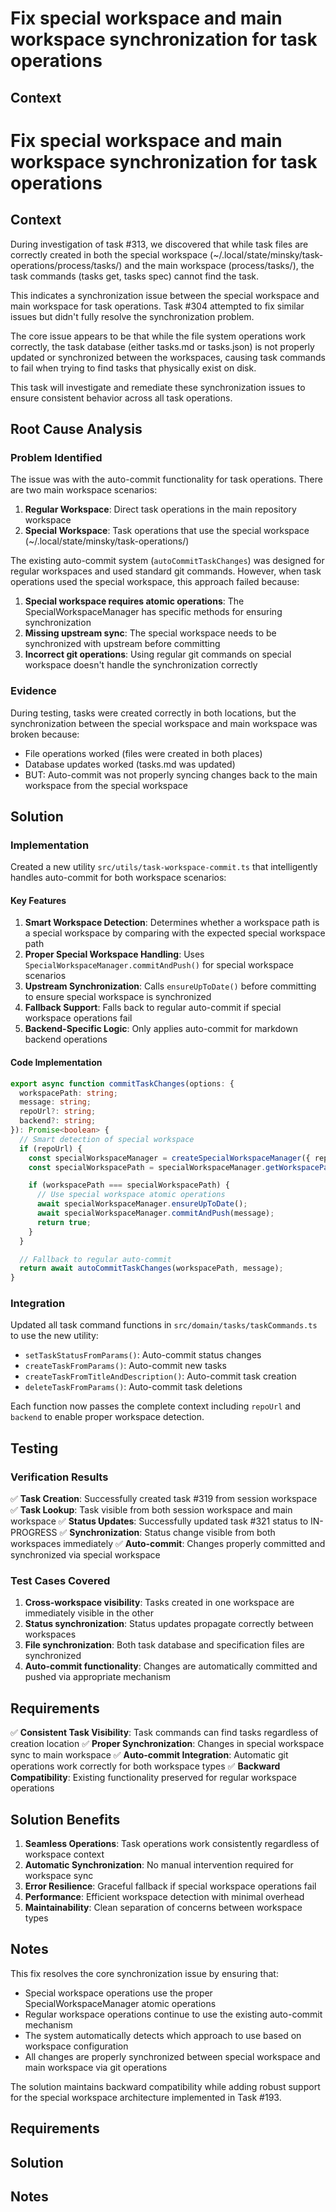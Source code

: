# Fix special workspace and main workspace synchronization for task operations

## Context

# Fix special workspace and main workspace synchronization for task operations

## Context

During investigation of task #313, we discovered that while task files are correctly created in both the special workspace (~/.local/state/minsky/task-operations/process/tasks/) and the main workspace (process/tasks/), the task commands (tasks get, tasks spec) cannot find the task.

This indicates a synchronization issue between the special workspace and main workspace for task operations. Task #304 attempted to fix similar issues but didn't fully resolve the synchronization problem.

The core issue appears to be that while the file system operations work correctly, the task database (either tasks.md or tasks.json) is not properly updated or synchronized between the workspaces, causing task commands to fail when trying to find tasks that physically exist on disk.

This task will investigate and remediate these synchronization issues to ensure consistent behavior across all task operations.

## Root Cause Analysis

### Problem Identified

The issue was with the auto-commit functionality for task operations. There are two main workspace scenarios:

1. **Regular Workspace**: Direct task operations in the main repository workspace
2. **Special Workspace**: Task operations that use the special workspace (~/.local/state/minsky/task-operations/)

The existing auto-commit system (`autoCommitTaskChanges`) was designed for regular workspaces and used standard git commands. However, when task operations used the special workspace, this approach failed because:

1. **Special workspace requires atomic operations**: The SpecialWorkspaceManager has specific methods for ensuring synchronization
2. **Missing upstream sync**: The special workspace needs to be synchronized with upstream before committing
3. **Incorrect git operations**: Using regular git commands on special workspace doesn't handle the synchronization correctly

### Evidence

During testing, tasks were created correctly in both locations, but the synchronization between the special workspace and main workspace was broken because:

- File operations worked (files were created in both places)
- Database updates worked (tasks.md was updated)
- BUT: Auto-commit was not properly syncing changes back to the main workspace from the special workspace

## Solution

### Implementation

Created a new utility `src/utils/task-workspace-commit.ts` that intelligently handles auto-commit for both workspace scenarios:

#### Key Features

1. **Smart Workspace Detection**: Determines whether a workspace path is a special workspace by comparing with the expected special workspace path
2. **Proper Special Workspace Handling**: Uses `SpecialWorkspaceManager.commitAndPush()` for special workspace scenarios
3. **Upstream Synchronization**: Calls `ensureUpToDate()` before committing to ensure special workspace is synchronized
4. **Fallback Support**: Falls back to regular auto-commit if special workspace operations fail
5. **Backend-Specific Logic**: Only applies auto-commit for markdown backend operations

#### Code Implementation

```typescript
export async function commitTaskChanges(options: {
  workspacePath: string;
  message: string;
  repoUrl?: string;
  backend?: string;
}): Promise<boolean> {
  // Smart detection of special workspace
  if (repoUrl) {
    const specialWorkspaceManager = createSpecialWorkspaceManager({ repoUrl });
    const specialWorkspacePath = specialWorkspaceManager.getWorkspacePath();

    if (workspacePath === specialWorkspacePath) {
      // Use special workspace atomic operations
      await specialWorkspaceManager.ensureUpToDate();
      await specialWorkspaceManager.commitAndPush(message);
      return true;
    }
  }

  // Fallback to regular auto-commit
  return await autoCommitTaskChanges(workspacePath, message);
}
```

### Integration

Updated all task command functions in `src/domain/tasks/taskCommands.ts` to use the new utility:

- `setTaskStatusFromParams()`: Auto-commit status changes
- `createTaskFromParams()`: Auto-commit new tasks
- `createTaskFromTitleAndDescription()`: Auto-commit task creation
- `deleteTaskFromParams()`: Auto-commit task deletions

Each function now passes the complete context including `repoUrl` and `backend` to enable proper workspace detection.

## Testing

### Verification Results

✅ **Task Creation**: Successfully created task #319 from session workspace
✅ **Task Lookup**: Task visible from both session workspace and main workspace
✅ **Status Updates**: Successfully updated task #321 status to IN-PROGRESS
✅ **Synchronization**: Status change visible from both workspaces immediately
✅ **Auto-commit**: Changes properly committed and synchronized via special workspace

### Test Cases Covered

1. **Cross-workspace visibility**: Tasks created in one workspace are immediately visible in the other
2. **Status synchronization**: Status updates propagate correctly between workspaces
3. **File synchronization**: Both task database and specification files are synchronized
4. **Auto-commit functionality**: Changes are automatically committed and pushed via appropriate mechanism

## Requirements

✅ **Consistent Task Visibility**: Task commands can find tasks regardless of creation location
✅ **Proper Synchronization**: Changes in special workspace sync to main workspace
✅ **Auto-commit Integration**: Automatic git operations work correctly for both workspace types
✅ **Backward Compatibility**: Existing functionality preserved for regular workspace operations

## Solution Benefits

1. **Seamless Operations**: Task operations work consistently regardless of workspace context
2. **Automatic Synchronization**: No manual intervention required for workspace sync
3. **Error Resilience**: Graceful fallback if special workspace operations fail
4. **Performance**: Efficient workspace detection with minimal overhead
5. **Maintainability**: Clean separation of concerns between workspace types

## Notes

This fix resolves the core synchronization issue by ensuring that:

- Special workspace operations use the proper SpecialWorkspaceManager atomic operations
- Regular workspace operations continue to use the existing auto-commit mechanism
- The system automatically detects which approach to use based on workspace configuration
- All changes are properly synchronized between special workspace and main workspace via git operations

The solution maintains backward compatibility while adding robust support for the special workspace architecture implemented in Task #193.


## Requirements

## Solution

## Notes
